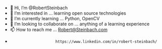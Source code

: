 - 👋 Hi, I’m @RobertSteinbach
- 👀 I’m interested in ... learning open source technologies
- 🌱 I’m currently learning ... Python, OpenCV
- 💞️ I’m looking to collaborate on ...  anything of a learning experience     
- 📫 How to reach me ...  Robert@Steinbach.com  
-                         https://www.linkedin.com/in/robert-steinbach/

<!---
RobertSteinbach/RobertSteinbach is a ✨ special ✨ repository because its `README.md` (this file) appears on your GitHub profile.
You can click the Preview link to take a look at your changes.
--->
